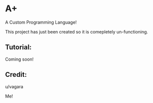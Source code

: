 # A+
A Custom Programming Language!

This project has just been created so it is comepletely un-functioning.


## Tutorial:

Coming soon!


## Credit:

u/vagara

Me!
